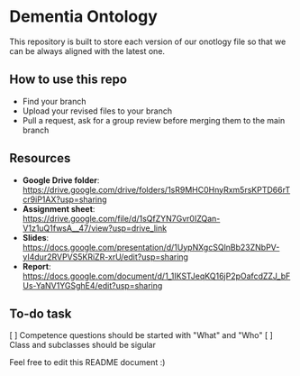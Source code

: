 # Dementia Ontology

This repository is built to store each version of our onotlogy file so that we can be always aligned with the latest one.

## How to use this repo
* Find your branch
* Upload your revised files to your branch
* Pull a request, ask for a group review before merging them to the main branch

## Resources
* **Google Drive folder**: https://drive.google.com/drive/folders/1sR9MHC0HnyRxm5rsKPTD66rTcr9iP1AX?usp=sharing
* **Assignment sheet**: https://drive.google.com/file/d/1sQfZYN7Gvr0IZQan-V1z1uQ1fwsA__47/view?usp=drive_link
* **Slides**: https://docs.google.com/presentation/d/1UypNXgcSQlnBb23ZNbPV-yI4dur2RVPVS5KRiZR-xrU/edit?usp=sharing
* **Report**: https://docs.google.com/document/d/1_1IKSTJeqKQ16jP2pOafcdZZJ_bFUs-YaNV1YGSghE4/edit?usp=sharing

## To-do task
[ ] Competence questions should be started with "What" and "Who"
[ ] Class and subclasses should be sigular


Feel free to edit this README document :)
